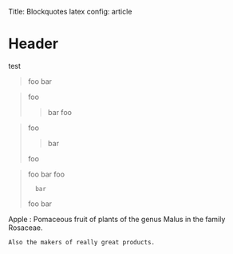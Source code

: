 Title:	Blockquotes
latex config:	article

# Header

test

> foo
>	bar

> foo
>> bar
> foo

> foo
> > bar
>
> foo

>   foo
>    bar
>           foo
>
>		bar
>	foo
>bar

Apple
:   Pomaceous fruit of plants of the genus Malus in 
    the family Rosaceae.

    Also the makers of really great products.
